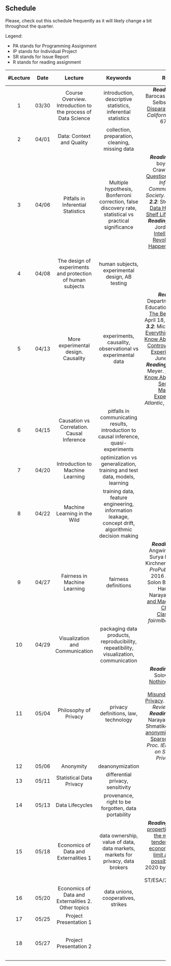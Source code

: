 ## Schedule

Please, check out this schedule frequently as it will likely change a bit throughout the quarter.

Legend:
- PA stands for Programming Assignment
- IP stands for Individual Project
- SR stands for Issue Report
- R stands for reading assignment


| #Lecture |  Date |  Lecture |  Keywords  |  Readings | Important Dates |
|:----:|:----:|:----:|:------:|:----:|:----:|
| 1 | 03/30 | Course Overview. Introduction to the process of Data Science |  introduction, descriptive statistics, inferential statistics | ***Reading 1***: Solon Barocas and Andrew D. Selbst. [Big Data's Disparate Impact](https://papers.ssrn.com/sol3/papers.cfm?abstract_id=2477899). 104 *California Law Review* 671, 2016.  | *IP Proposal assigned* *SR assigned* |
| 2 | 04/01 | Data: Context and Quality | collection, preparation, cleaning, missing data |  |  |
| 3 | 04/06 | Pitfalls in Inferential Statistics | Multiple hypothesis, Bonferroni correction, false discovery rate, statistical vs practical significance | ***Reading 2.1***: danah boyd and Kate Crawford. [Critical Questions for Big Data](https://www.microsoft.com/en-us/research/wp-content/uploads/2012/05/CriticalQuestionsForBigDataICS.pdf). *Information, Communication, and Society.* 2012 ***Reading 2.2***: Stephen Stigler. [Data Have a Limited Shelf Life](https://hdsr.mitpress.mit.edu/pub/iu26pfw1). *HDSR* 2019. ***Reading 2.3***: Michael Jordan [Artificial Intelligence: The Revolution Hasn't Happened Yet](https://hdsr.mitpress.mit.edu/pub/wot7mkc1). *HDSR* 2019. | *PA1 assigned* *IP Proposal due* *R1 due*|
| 4 | 04/08 | The design of experiments and protection of human subjects | human subjects, experimental design, AB testing |  |   |
| 5 | 04/13 | More experimental design. Causality | experiments, causality, observational vs experimental data | ***Reading 3.1***: Department of Health, Education, and Welfare. [The Belmont Report](https://www.hhs.gov/ohrp/sites/default/files/the-belmont-report-508c_FINAL.pdf). April 18, 1979. ***Reading 3.2***: Michelle N. Meyer. [Everything You Need to Know About Facebook's Controversial Emotion Experiment](https://www.wired.com/2014/06/everything-you-need-to-know-about-facebooks-manipulative-experiment/). *Wired*, June 30, 2014. ***Reading 3.3***: Robinson Meyer. [Everything We Know About Facebook's Secret Mood Manipulation Experiment](https://www.theatlantic.com/technology/archive/2014/06/everything-we-know-about-facebooks-secret-mood-manipulation-experiment/373648/). *The Atlantic*, June 28, 2014. | *R2 due* |
| 6 | 04/15 | Causation vs Correlation. Causal Inference | pitfalls in communicating results, introduction to causal inference, quasi-experiments |  | |
| 7 | 04/20 | Introduction to Machine Learning | optimization vs generalization, training and test data, models, learning | | *PA1 due* *R3 due* |
| 8 | 04/22 | Machine Learning in the Wild | training data, feature engineering, information leakage, concept drift, algorithmic decision making | | *PA2 assigned*  |
| 9 | 04/27 | Fairness in Machine Learning | fairness definitions | ***Reading 4.1***: Julia Angwin, Jeff Larson, Surya Mattu, Lauren Kirchner. [Machine Bias](https://www.propublica.org/article/machine-bias-risk-assessments-in-criminal-sentencing). *ProPublica*, May 23, 2016 ***Reading 4.2***: Solon Barocas, Moritz Hardt, Arvind Narayanan. [Fairness and Machine Learning Chapter 2: Classification](https://fairmlbook.org/pdf/classification.pdf). *fairmlbook.org*, 2019 | |
| 10 | 04/29 | Visualization and Communication | packaging data products, reproducibility, repeatibility, visualization, communication |  | *PA3 assigned* |
| 11 | 05/04 | Philosophy of Privacy | privacy definitions, law, technology  | ***Reading 5.1***: Daniel Solove. ['I've Got Nothing to Hide' and Other Misunderstandings of Privacy](https://papers.ssrn.com/sol3/papers.cfm?abstract_id=998565). *San Diego Law Review* 44, 2007. ***Reading 5.2***: Arvind Narayanan and Vitaly Shmatikov. [Robust De-anonymization of Large Sparse Datasets](https://www.cs.utexas.edu/~shmat/shmat_oak08netflix.pdf). In *Proc. IEEE Symposium on Security and Privacy*, 2008. | *R4 due* |
| 12 | 05/06 | Anonymity | deanonymization |  | *PA2 due* | 
| 13 | 05/11 | Statistical Data Privacy | differential privacy, sensitivity |  | *R5 due* |
| 14 | 05/13 | Data Lifecycles | provenance, right to be forgotten, data portability |  | *PA4 assigned* *PA3 due* |
| 15 | 05/18 | Economics of Data and Externalities 1 | data ownership, value of data, data markets, markets for privacy, data brokers | ***Reading 6:*** [Economic properties of data and the monopolistic tendencies of data economy: policies to limit an Orwellian possibility](https://www.un.org/development/desa/publications/working-paper/wp164). 17 May 2020 by Hoi Wai Jackie Cheng ST/ESA/2020/DWP/164 | |
| 16 | 05/20 | Economics of Data and Externalities 2. Other topics | data unions, cooperatives, strikes |  | *IP due* |
| 17 | 05/25 | Project Presentation 1 |  |  | *PA4 due* *R6 due* | 
| 18 | 05/27 | Project Presentation 2 |  |  | *SR due* *PA Quiz (24 hour window opens)* |

